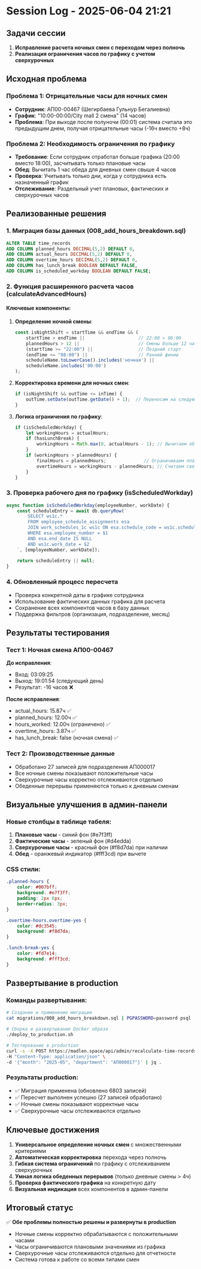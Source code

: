 # Session Log - 2025-06-04 21:21

## Задачи сессии
1. **Исправление расчета ночных смен с переходом через полночь**
2. **Реализация ограничения часов по графику с учетом сверхурочных**

## Исходная проблема

### Проблема 1: Отрицательные часы для ночных смен
- **Сотрудник**: АП00-00467 (Шегирбаева Гульнур Бегалиевна)
- **График**: "10:00-00:00/City mall 2 смена" (14 часов)
- **Проблема**: При выходе после полуночи (00:01) система считала это предыдущим днем, получая отрицательные часы (-16ч вместо +8ч)

### Проблема 2: Необходимость ограничения по графику
- **Требование**: Если сотрудник отработал больше графика (20:00 вместо 18:00), засчитывать только плановые часы
- **Обед**: Вычитать 1 час обеда для дневных смен свыше 4 часов
- **Проверка**: Учитывать только дни, когда у сотрудника есть назначенный график
- **Отслеживание**: Раздельный учет плановых, фактических и сверхурочных часов

## Реализованные решения

### 1. Миграция базы данных (008_add_hours_breakdown.sql)
```sql
ALTER TABLE time_records
ADD COLUMN planned_hours DECIMAL(5,2) DEFAULT 0,
ADD COLUMN actual_hours DECIMAL(5,2) DEFAULT 0,
ADD COLUMN overtime_hours DECIMAL(5,2) DEFAULT 0,
ADD COLUMN has_lunch_break BOOLEAN DEFAULT FALSE,
ADD COLUMN is_scheduled_workday BOOLEAN DEFAULT FALSE;
```

### 2. Функция расширенного расчета часов (calculateAdvancedHours)

#### Ключевые компоненты:
1. **Определение ночной смены**:
   ```javascript
   const isNightShift = startTime && endTime && (
       startTime > endTime ||                    // 22:00 > 06:00
       plannedHours > 12 ||                      // Смены больше 12 часов
       (startTime >= "22:00") ||                 // Поздний старт
       (endTime <= "08:00") ||                   // Ранний финиш
       scheduleName.toLowerCase().includes('ночная') ||
       scheduleName.includes('00:00')
   );
   ```

2. **Корректировка времени для ночных смен**:
   ```javascript
   if (isNightShift && outTime <= inTime) {
       outTime.setDate(outTime.getDate() + 1);  // Переносим на следующий день
   }
   ```

3. **Логика ограничения по графику**:
   ```javascript
   if (isScheduledWorkday) {
       let workingHours = actualHours;
       if (hasLunchBreak) {
           workingHours = Math.max(0, actualHours - 1); // Вычитаем обед
       }
       if (workingHours > plannedHours) {
           finalHours = plannedHours;              // Ограничиваем плановыми
           overtimeHours = workingHours - plannedHours; // Считаем сверхурочные
       }
   }
   ```

### 3. Проверка рабочего дня по графику (isScheduledWorkday)
```javascript
async function isScheduledWorkday(employeeNumber, workDate) {
    const scheduleEntry = await db.queryRow(`
        SELECT ws1c.* 
        FROM employee_schedule_assignments esa
        JOIN work_schedules_1c ws1c ON esa.schedule_code = ws1c.schedule_code
        WHERE esa.employee_number = $1 
        AND esa.end_date IS NULL
        AND ws1c.work_date = $2
    `, [employeeNumber, workDate]);
    
    return scheduleEntry || null;
}
```

### 4. Обновленный процесс пересчета
- Проверка конкретной даты в графике сотрудника
- Использование фактических данных графика для расчета
- Сохранение всех компонентов часов в базу данных
- Поддержка фильтров (организация, подразделение, месяц)

## Результаты тестирования

### Тест 1: Ночная смена АП00-00467
**До исправления**:
- Вход: 03:09:25
- Выход: 19:01:54 (следующий день)
- Результат: -16 часов ❌

**После исправления**:
- actual_hours: 15.87ч ✅
- planned_hours: 12.00ч ✅
- hours_worked: 12.00ч (ограничено) ✅
- overtime_hours: 3.87ч ✅
- has_lunch_break: false (ночная смена) ✅

### Тест 2: Производственные данные
- Обработано 27 записей для подразделения АП000017
- Все ночные смены показывают положительные часы
- Сверхурочные часы корректно отслеживаются отдельно
- Обеденные перерывы применяются только к дневным сменам

## Визуальные улучшения в админ-панели

### Новые столбцы в таблице табеля:
1. **Плановые часы** - синий фон (#e7f3ff)
2. **Фактические часы** - зеленый фон (#d4edda)
3. **Сверхурочные часы** - красный фон (#f8d7da) при наличии
4. **Обед** - оранжевый индикатор (#fff3cd) при вычете

### CSS стили:
```css
.planned-hours { 
    color: #007bff; 
    background: #e7f3ff;
    padding: 2px 6px;
    border-radius: 3px;
}

.overtime-hours.overtime-yes { 
    color: #dc3545; 
    background: #f8d7da;
}

.lunch-break-yes { 
    color: #fd7e14; 
    background: #fff3cd;
}
```

## Развертывание в production

### Команды развертывания:
```bash
# Создание и применение миграции
cat migrations/008_add_hours_breakdown.sql | PGPASSWORD=password psql -h localhost -U user -d hr_database

# Сборка и развертывание Docker образа
./deploy_to_production.sh

# Тестирование в production
curl -s -X POST https://madlen.space/api/admin/recalculate-time-records \
-H "Content-Type: application/json" \
-d '{"month": "2025-05", "department": "АП000017"}' | jq .
```

### Результаты production:
- ✅ Миграция применена (обновлено 6803 записей)
- ✅ Пересчет выполнен успешно (27 записей обработано)
- ✅ Ночные смены показывают корректные часы
- ✅ Сверхурочные часы отслеживаются отдельно

## Ключевые достижения

1. **Универсальное определение ночных смен** с множественными критериями
2. **Автоматическая корректировка** перехода через полночь
3. **Гибкая система ограничений** по графику с отслеживанием сверхурочных
4. **Умная логика обеденных перерывов** (только дневные смены > 4ч)
5. **Проверка фактического графика** на конкретную дату
6. **Визуальная индикация** всех компонентов в админ-панели

## Итоговый статус
✅ **Обе проблемы полностью решены и развернуты в production**
- Ночные смены корректно обрабатываются с положительными часами
- Часы ограничиваются плановыми значениями из графика
- Сверхурочные часы отслеживаются отдельно для отчетности
- Система готова к работе со всеми типами смен